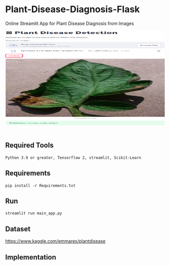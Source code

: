# Plant-Disease-Diagnosis-Flask
Online Streamlit  App for Plant Disease Diagnosis from Images <br>

<img src="app_img.png" width="600" height="300"/><br><br>

## Required Tools
```
Python 3.9 or greater, Tensorflow 2, streamlit, Scikit-Learn
```

## Requirements
```
pip install -r Requirements.txt
```

## Run
```
streamlit run main_app.py
```


## Dataset

https://www.kaggle.com/emmarex/plantdisease


## Implementation




